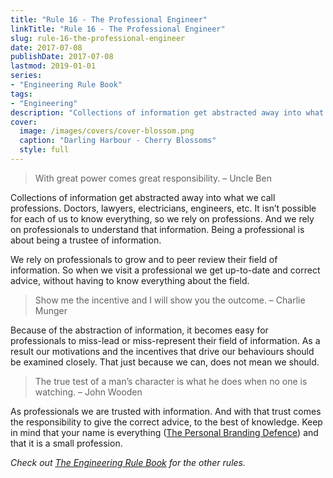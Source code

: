 ```yaml
---
title: "Rule 16 - The Professional Engineer"
linkTitle: "Rule 16 - The Professional Engineer"
slug: rule-16-the-professional-engineer
date: 2017-07-08
publishDate: 2017-07-08
lastmod: 2019-01-01
series:
- "Engineering Rule Book"
tags: 
- "Engineering"
description: "Collections of information get abstracted away into what we call professions."
cover:
  image: /images/covers/cover-blossom.png
  caption: "Darling Harbour - Cherry Blossoms"
  style: full
---
```


> With great power comes great responsibility. – Uncle Ben

Collections of information get abstracted away into what we call professions. Doctors, lawyers, electricians, engineers, etc. It isn’t possible for each of us to know everything, so we rely on professions. And we rely on professionals to understand that information. Being a professional is about being a trustee of information.

We rely on professionals to grow and to peer review their field of information. So when we visit a professional we get up-to-date and correct advice, without having to know everything about the field.

> Show me the incentive and I will show you the outcome. – Charlie Munger

Because of the abstraction of information, it becomes easy for professionals to miss-lead or miss-represent their field of information. As a result our motivations and the incentives that drive our behaviours should be examined closely. That just because we can, does not mean we should.

> The true test of a man’s character is what he does when no one is watching. – John Wooden

As professionals we are trusted with information. And with that trust comes the responsibility to give the correct advice, to the best of knowledge. Keep in mind that your name is everything ([The Personal Branding Defence](/blogs/the-personal-branding-defence.html)) and that it is a small profession.

*Check out [The Engineering Rule Book](/engineering-rule-book/) for the other rules.*